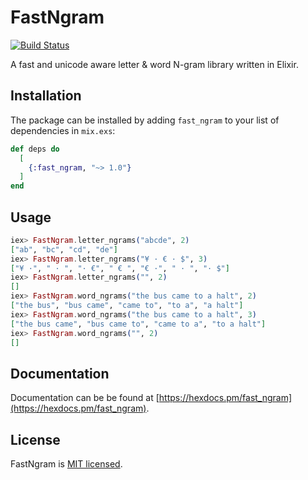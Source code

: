 # FastNgram

[![Build Status](https://travis-ci.org/preciz/fast_ngram.svg?branch=master)](https://travis-ci.org/preciz/fast_ngram)

A fast and unicode aware letter & word N-gram library written in Elixir.

## Installation

The package can be installed by adding `fast_ngram` to your list of dependencies in `mix.exs`:

```elixir
def deps do
  [
    {:fast_ngram, "~> 1.0"}
  ]
end
```

## Usage
```elixir
iex> FastNgram.letter_ngrams("abcde", 2)
["ab", "bc", "cd", "de"]
iex> FastNgram.letter_ngrams("¥ · € · $", 3)
["¥ ·", " · ", "· €", " € ", "€ ·", " · ", "· $"]
iex> FastNgram.letter_ngrams("", 2)
[]
iex> FastNgram.word_ngrams("the bus came to a halt", 2)
["the bus", "bus came", "came to", "to a", "a halt"]
iex> FastNgram.word_ngrams("the bus came to a halt", 3)
["the bus came", "bus came to", "came to a", "to a halt"]
iex> FastNgram.word_ngrams("", 2)
[]
```

## Documentation

Documentation can be be found at [https://hexdocs.pm/fast_ngram](https://hexdocs.pm/fast_ngram).

## License

FastNgram is [MIT licensed](LICENSE).
